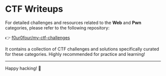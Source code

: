 # CTF Writeups

For detailed challenges and resources related to the **Web** and **Pwn** categories, please refer to the following repository:

👉 [f0ur0four/my-ctf-challenges](https://github.com/f0ur0four/my-ctf-challenges)

It contains a collection of CTF challenges and solutions specifically curated for these categories. Highly recommended for practice and learning!

---
Happy hacking! 🚀

